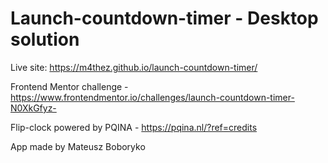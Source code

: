 # Launch-countdown-timer - Desktop solution

Live site: <https://m4thez.github.io/launch-countdown-timer/>

Frontend Mentor challenge - <https://www.frontendmentor.io/challenges/launch-countdown-timer-N0XkGfyz->

Flip-clock powered by PQINA - <https://pqina.nl/?ref=credits>

App made by Mateusz Boboryko

